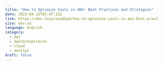 ```yaml
---
title: "How to Optimize Costs in AWS: Best Practices and Strategies"
date: 2023-04-15T05:47:32Z
link: https://dev.to/prasadkpd/how-to-optimize-costs-in-aws-best-practices-and-strategies-1apn?utm_medium=RSS&utm_source=news.12bit.vn
site: dev.to
language: English
category:
  - aws
  - awscostoptimize
  - cloud
  - awstips
draft: false
---
```

